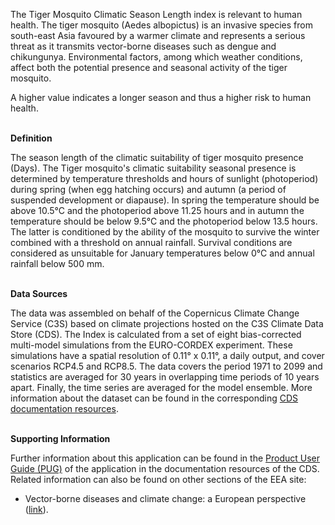 The Tiger Mosquito Climatic Season Length index is relevant to human health. The tiger mosquito (Aedes albopictus) is an invasive species from south-east Asia favoured by a warmer climate and represents a serious threat as it transmits vector-borne diseases such as dengue and chikungunya. Environmental factors, among which weather conditions, affect both the potential presence and seasonal activity of the tiger mosquito.

A higher value indicates a longer season and thus a higher risk to human health.

<br />**Definition**

The season length of the climatic suitability of tiger mosquito presence (Days).
The Tiger mosquito's climatic suitability seasonal presence is determined by temperature thresholds and hours of sunlight (photoperiod) during spring (when egg hatching occurs) and autumn (a period of suspended development or diapause). In spring the temperature should be above 10.5°C and the photoperiod above 11.25 hours and in autumn the temperature should be below 9.5°C and the photoperiod below 13.5 hours. The latter is conditioned by the ability of the mosquito to survive the winter combined with a threshold on annual rainfall. Survival conditions are considered as unsuitable for January temperatures below 0°C and annual rainfall below 500 mm.

<br />**Data Sources**

The data was assembled on behalf of the Copernicus Climate Change Service (C3S) based on climate projections hosted on the C3S Climate Data Store (CDS). The Index is calculated from a set of eight bias-corrected multi-model simulations from the EURO-CORDEX experiment. These simulations have a spatial resolution of 0.11° x 0.11°, a daily output, and cover scenarios RCP4.5 and RCP8.5. The data covers the period 1971 to 2099 and statistics are averaged for 30 years in overlapping time periods of 10 years apart. Finally, the time series are averaged for the model ensemble.
More information about the dataset can be found in the corresponding [CDS documentation resources](https://cds.climate.copernicus.eu/cdsapp#!/dataset/sis-health-vector).

<br />**Supporting Information**

Further information about this application can be found in the [Product User Guide (PUG)](https://datastore.copernicus-climate.eu/documents/ecde/L3-ecde-app-tiger-mosquito-season-length-v1.0.pdf) of the application in the documentation resources of the CDS.
Related information can also be found on other sections of the EEA site:

- Vector-borne diseases and climate change: a European perspective ([link](https://climate-adapt.eea.europa.eu/en/metadata/publications/vector-borne-diseases-and-climate-change-a-european-perspective)).
